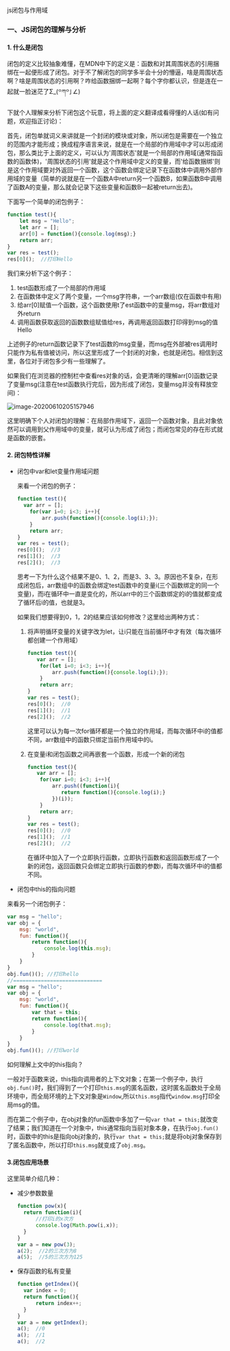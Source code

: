js闭包与作用域

### 一、JS闭包的理解与分析

#### 1. 什么是闭包

闭包的定义比较抽象难懂，在MDN中下的定义是：函数和对其周围状态的引用捆绑在一起便形成了闭包。对于不了解闭包的同学多半会十分的懵逼，啥是周围状态啊？啥是周围状态的引用啊？咋给函数捆绑一起啊？每个字你都认识，但是连在一起就一脸迷茫了Σ_(꒪ཀ꒪」∠)

下就个人理解来分析下闭包这个玩意，将上面的定义翻译成看得懂的人话(如有问题，欢迎指正讨论)：

首先，闭包单就词义来讲就是一个封闭的模块或对象，所以闭包是需要在一个独立的范围内才能形成；换成程序语言来说，就是在一个局部的作用域中才可以形成闭包，那么类比于上面的定义，可以认为'周围状态'就是一个局部的作用域(通常指函数的函数体)，'周围状态的引用'就是这个作用域中定义的变量，而'给函数捆绑'则是这个作用域要对外返回一个函数，这个函数会绑定记录下在函数体中调用外部作用域的变量（简单的说就是在一个函数A中return另一个函数B，如果函数B中调用了函数A的变量，那么就会记录下这些变量和函数B一起被return出去)。

下面写一个简单的闭包例子：

```js
function test(){
	let msg = "Hello";
	let arr = [];
	arr[0] = function(){console.log(msg);}
    return arr;
}
var res = test();  
res[0]();  //打印Hello
```

我们来分析下这个例子：

1. test函数形成了一个局部的作用域
2. 在函数体中定义了两个变量，一个msg字符串，一个arr数组(仅在函数中有用)
3. 给arr[0]赋值一个函数，这个函数使用t了est函数中的变量msg，将arr数组对外return
4. 调用函数获取返回的函数数组赋值给res，再调用返回函数打印得到msg的值Hello

上述例子的return函数记录下了test函数的msg变量，而msg在外部被res调用时只能作为私有值被访问，所以这里形成了一个封闭的对象，也就是闭包。相信到这里，各位对于闭包多少有一些理解了。

如果我们在浏览器的控制栏中查看res对象的话，会更清晰的理解arr[0]函数记录了变量msg(注意在test函数执行完后，因为形成了闭包，变量msg并没有释放空间)：

![image-20200610205157946](https://alex-img-1253982387.cos.ap-nanjing.myqcloud.com/Typora/20201102103104.png)

这里明确下个人对闭包的理解：在局部作用域下，返回一个函数对象，且此对象依然可以调用到父作用域中的变量，就可认为形成了闭包；而闭包常见的存在形式就是函数的嵌套。

#### 2. 闭包特性详解

- 闭包中var和let变量作用域问题

  来看一个闭包的例子：

  ```js
  function test(){
  	var arr = [];
      for(var i=0; i<3; i++){
          arr.push(function(){console.log(i);});
      }
      return arr;
  }
  var res = test();
  res[0]();  //3
  res[1]();  //3
  res[2]();  //3
  ```

  思考一下为什么这个结果不是0、1、2，而是3、3、3。原因也不复杂，在形成闭包后，arr数组中的函数会绑定test函数中的变量i(三个函数绑定的同一个变量)，而i在循环中一直是变化的，所以arr中的三个函数绑定的i的值就都变成了循环后i的值，也就是3。

  如果我们想要得到0，1，2的结果应该如何修改？这里给出两种方式：

  1. 将声明循环变量的关键字改为let，让i只能在当前循环中才有效（每次循环都创建一个作用域）

     ```js
     function test(){
     	var arr = [];
         for(let i=0; i<3; i++){
             arr.push(function(){console.log(i);});
         }
         return arr;
     }
     var res = test();
     res[0]();  //0
     res[1]();  //1
     res[2]();  //2
     ```

     这里可以认为每一次for循环都是一个独立的作用域，而每次循环中i的值都不同，arr数组中的函数只绑定当前作用域中的i。

  2. 在变量i和闭包函数之间再嵌套一个函数，形成一个新的闭包

     ```js
     function test(){
     	var arr = [];
         for(var i=0; i<3; i++){
             arr.push((function(i){
             	return function(){console.log(i);}
             })(i));
         }
         return arr;
     }
     var res = test();
     res[0]();  //0
     res[1]();  //1
     res[2]();  //2
     ```

     在循环中加入了一个立即执行函数，立即执行函数和返回函数形成了一个新的闭包，返回函数只会绑定立即执行函数的参数i，而每次循环中i的值都不同。

- 闭包中this的指向问题

来看另一个闭包例子：

```js
var msg = "hello";
var obj = {
    msg: "world",
    fun: function(){
        return function(){
            console.log(this.msg);
        }
    }
}
obj.fun()(); //打印hello
//=============================
var msg = "hello";
var obj = {
    msg: "world",
    fun: function(){
        var that = this;
        return function(){
            console.log(that.msg);
        }
    }
}
obj.fun()(); //打印world
```

如何理解上文中的this指向？

一般对于函数来说，this指向调用者的上下文对象；在第一个例子中，执行`obj.fun()`时，我们得到了一个打印`this.msg`的匿名函数，这时匿名函数处于全局环境中，而全局环境的上下文对象是`Window`,所以`this.msg`指代`window.msg`打印全局msg的值。

而在第二个例子中，在obj对象的fun函数中多加了一句`var that = this;`就改变了结果；我们知道在一个对象中，this通常指向当前对象本身，在执行`obj.fun()`时，函数中的this是指向obj对象的，执行`var that = this;`就是将obj对象保存到了匿名函数中，所以打印`this.msg`就变成了`obj.msg`。

#### 3.闭包应用场景

这里简单介绍几种：

- 减少参数数量

  ```js
  function pow(x){
  	return function(i){
  		//打印i的x次方
  		console.log(Math.pow(i,x));
  	}
  }
  var a = new pow(3);
  a(2);  //2的三次方为8
  a(5);  //5的三次方为125
  ```

- 保存函数的私有变量

  ```js
  function getIndex(){
  	var index = 0;
  	return function(){
  		return index++;
  	}
  }
  var a = new getIndex();  
  a();  //0
  a();  //1
  a();  //2
  ```
